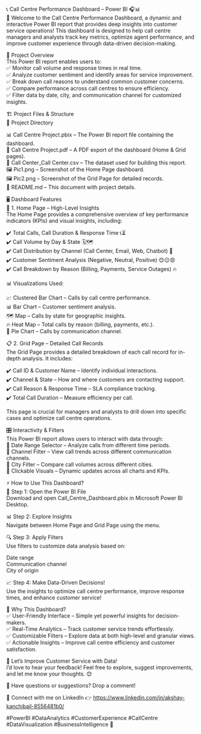 📞 Call Centre Performance Dashboard – Power BI 🎧📊 <br>
🚀 Welcome to the Call Centre Performance Dashboard, a dynamic and interactive Power BI report that provides deep insights into customer service operations! This dashboard is designed to help call centre managers and analysts track key metrics, optimize agent performance, and improve customer experience through data-driven decision-making. <br>

📌 Project Overview <br>
This Power BI report enables users to:<br>
✅ Monitor call volume and response times in real time.<br>
✅ Analyze customer sentiment and identify areas for service improvement.<br>
✅ Break down call reasons to understand common customer concerns.<br>
✅ Compare performance across call centres to ensure efficiency.<br>
✅ Filter data by date, city, and communication channel for customized insights.<br>

🏗️ Project Files & Structure <br>
📂 Project Directory <br>

📊 Call Centre Project.pbix – The Power BI report file containing the dashboard.<br>
📄 Call Centre Project.pdf – A PDF export of the dashboard (Home & Grid pages).<br>
📑 Call Center_Call Center.csv – The dataset used for building this report.<br>
🖼️ Pic1.png – Screenshot of the Home Page dashboard.<br>
🖼️ Pic2.png – Screenshot of the Grid Page for detailed records.<br>
📜 README.md – This document with project details.<br>

🖥️ Dashboard Features <br>
🎯 1. Home Page – High-Level Insights <br>
The Home Page provides a comprehensive overview of key performance indicators (KPIs) and visual insights, including: <br>

✔️ Total Calls, Call Duration & Response Time 📞⏳ <br>
✔️ Call Volume by Day & State 🗓️🗺️ <br>
✔️ Call Distribution by Channel (Call Center, Email, Web, Chatbot) 📡 <br>
✔️ Customer Sentiment Analysis (Negative, Neutral, Positive) 😊😐😡 <br>
✔️ Call Breakdown by Reason (Billing, Payments, Service Outages) 🔥 <br>

📊 Visualizations Used: <br>

📈 Clustered Bar Chart – Calls by call centre performance. <br>
📊 Bar Chart – Customer sentiment analysis.<br>
🗺️ Map – Calls by state for geographic insights. <br>
🔥 Heat Map – Total calls by reason (billing, payments, etc.). <br>
🎯 Pie Chart – Calls by communication channel.<br>

📋 2. Grid Page – Detailed Call Records <br>
The Grid Page provides a detailed breakdown of each call record for in-depth analysis. It includes: <br>

✔️ Call ID & Customer Name – Identify individual interactions.<br>
✔️ Channel & State – How and where customers are contacting support.<br>
✔️ Call Reason & Response Time – SLA compliance tracking.<br>
✔️ Total Call Duration – Measure efficiency per call.<br>

This page is crucial for managers and analysts to drill down into specific cases and optimize call centre operations.<br>

🎛️ Interactivity & Filters<br>
This Power BI report allows users to interact with data through:<br>
🔹 Date Range Selector – Analyze calls from different time periods.<br>
🔹 Channel Filter – View call trends across different communication channels.<br>
🔹 City Filter – Compare call volumes across different cities.<br>
🔹 Clickable Visuals – Dynamic updates across all charts and KPIs.<br>

⚡ How to Use This Dashboard?<br>
🚀 Step 1: Open the Power BI File<br>
Download and open Call_Centre_Dashboard.pbix in Microsoft Power BI Desktop.<br>

📊 Step 2: Explore Insights<br>
Navigate between Home Page and Grid Page using the menu.<br>

🔍 Step 3: Apply Filters<br>
Use filters to customize data analysis based on:<br>

Date range<br>
Communication channel<br>
City of origin<br>

📈 Step 4: Make Data-Driven Decisions!<br>
Use the insights to optimize call centre performance, improve response times, and enhance customer service!<br>

🌟 Why This Dashboard?<br>
✅ User-Friendly Interface – Simple yet powerful insights for decision-makers.<br>
✅ Real-Time Analytics – Track customer service trends effortlessly.<br>
✅ Customizable Filters – Explore data at both high-level and granular views.<br>
✅ Actionable Insights – Improve call centre efficiency and customer satisfaction.<br>

🚀 Let’s Improve Customer Service with Data!<br>
I’d love to hear your feedback! Feel free to explore, suggest improvements, and let me know your thoughts. 😊 <br>

💬 Have questions or suggestions? Drop a comment!<br>

📌 Connect with me on LinkedIn 👉 https://www.linkedin.com/in/akshay-kanchibail-8556481b0/                 <br>

#PowerBI #DataAnalytics #CustomerExperience #CallCentre #DataVisualization #BusinessIntelligence 🚀 